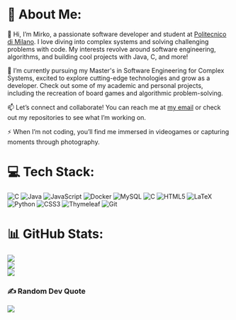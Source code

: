 # 💫 About Me:
👋 Hi, I’m Mirko, a passionate software developer and student at [Politecnico di Milano](https://www.polimi.it). I love diving into complex systems and solving challenging problems with code. My interests revolve around software engineering, algorithms, and building cool projects with Java, C, and more!

🚀 I’m currently pursuing my Master's in Software Engineering for Complex Systems, excited to explore cutting-edge technologies and grow as a developer. Check out some of my academic and personal projects, including the recreation of board games and algorithmic problem-solving.

📫 Let’s connect and collaborate! You can reach me at [my email](mailto:picamirko02@gmail.com) or check out my repositories to see what I’m working on.

⚡ When I’m not coding, you’ll find me immersed in videogames or capturing moments through photography.

# 💻 Tech Stack:
![C](https://img.shields.io/badge/c-%2300599C.svg?style=for-the-badge&logo=c&logoColor=white) ![Java](https://img.shields.io/badge/java-%23ED8B00.svg?style=for-the-badge&logo=openjdk&logoColor=white) ![JavaScript](https://img.shields.io/badge/javascript-%23323330.svg?style=for-the-badge&logo=javascript&logoColor=%23F7DF1E) ![Docker](https://img.shields.io/badge/docker-%230db7ed.svg?style=for-the-badge&logo=docker&logoColor=white) ![MySQL](https://img.shields.io/badge/mysql-4479A1.svg?style=for-the-badge&logo=mysql&logoColor=white) ![C](https://img.shields.io/badge/c-%2300599C.svg?style=for-the-badge&logo=c&logoColor=white) ![HTML5](https://img.shields.io/badge/html5-%23E34F26.svg?style=for-the-badge&logo=html5&logoColor=white) ![LaTeX](https://img.shields.io/badge/latex-%23008080.svg?style=for-the-badge&logo=latex&logoColor=white) ![Python](https://img.shields.io/badge/python-3670A0?style=for-the-badge&logo=python&logoColor=ffdd54) ![CSS3](https://img.shields.io/badge/css3-%231572B6.svg?style=for-the-badge&logo=css3&logoColor=white) ![Thymeleaf](https://img.shields.io/badge/Thymeleaf-%23005C0F.svg?style=for-the-badge&logo=Thymeleaf&logoColor=white) ![Git](https://img.shields.io/badge/git-%23F05033.svg?style=for-the-badge&logo=git&logoColor=white)
# 📊 GitHub Stats:
![](https://github-readme-stats.vercel.app/api?username=M1RK02&theme=dark&hide_border=false&include_all_commits=false&count_private=true)<br/>
![](https://github-readme-streak-stats.herokuapp.com/?user=M1RK02&theme=dark&hide_border=false)<br/>
![](https://github-readme-stats.vercel.app/api/top-langs/?username=M1RK02&theme=dark&hide_border=false&include_all_commits=false&count_private=true&layout=compact)

### ✍️ Random Dev Quote
![](https://quotes-github-readme.vercel.app/api?type=horizontal&theme=dark)
